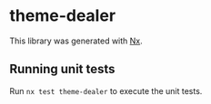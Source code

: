 # theme-dealer

This library was generated with [Nx](https://nx.dev).

## Running unit tests

Run `nx test theme-dealer` to execute the unit tests.

